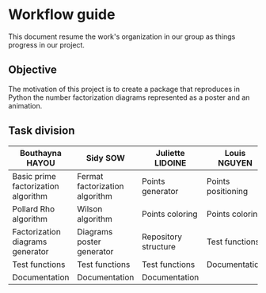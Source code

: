 # Workflow guide

This document resume the work's organization in our group as things progress in our project.

## Objective 

The motivation of this project is to create a package that reproduces in Python the number factorization diagrams represented as a poster and an animation.

## Task division
| Bouthayna HAYOU                      | Sidy SOW                       | Juliette LIDOINE     | Louis NGUYEN       |
|--------------------------------------|--------------------------------|----------------------|--------------------|
| Basic prime factorization algorithm  | Fermat factorization algorithm | Points generator     | Points positioning |
| Pollard Rho algorithm                | Wilson algorithm               | Points coloring      | Points coloring    |
| Factorization diagrams generator     | Diagrams poster generator      | Repository structure | Test functions     |
| Test functions                       | Test functions                 | Test functions       | Documentation      |
| Documentation                        | Documentation                  | Documentation        |                    |

